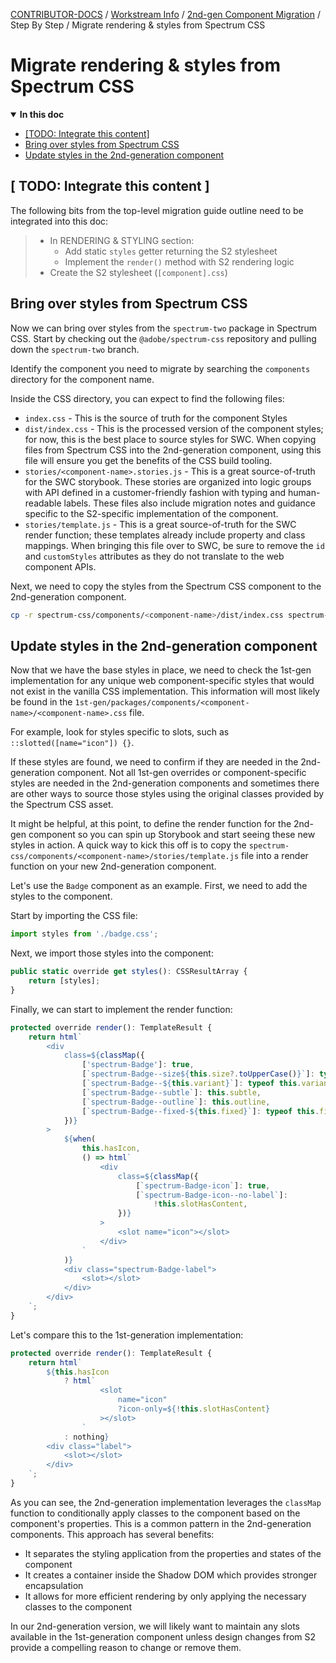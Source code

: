 <!-- Generated breadcrumbs - DO NOT EDIT -->

[CONTRIBUTOR-DOCS](../../../README.md) / [Workstream Info](../../README.md) / [2nd-gen Component Migration](../README.md) / Step By Step / Migrate rendering & styles from Spectrum CSS

<!-- Document title (editable) -->

# Migrate rendering & styles from Spectrum CSS

<!-- Generated TOC - DO NOT EDIT -->

<details open>
<summary><strong>In this doc</strong></summary>

- [[TODO: Integrate this content]](#-todo-integrate-this-content-)
- [Bring over styles from Spectrum CSS](#bring-over-styles-from-spectrum-css)
- [Update styles in the 2nd-generation component](#update-styles-in-the-2nd-generation-component)

</details>

<!-- Document content (editable) -->

## [ TODO: Integrate this content ]

The following bits from the top-level migration guide outline need to be integrated into this doc:

> - In RENDERING & STYLING section:
>     - Add static `styles` getter returning the S2 stylesheet
>     - Implement the `render()` method with S2 rendering logic
> - Create the S2 stylesheet (`[component].css`)

## Bring over styles from Spectrum CSS

Now we can bring over styles from the `spectrum-two` package in Spectrum CSS. Start by checking out the `@adobe/spectrum-css` repository and pulling down the `spectrum-two` branch.

Identify the component you need to migrate by searching the `components` directory for the component name.

Inside the CSS directory, you can expect to find the following files:

- `index.css` - This is the source of truth for the component Styles
- `dist/index.css` - This is the processed version of the component styles; for now, this is the best place to source styles for SWC. When copying files from Spectrum CSS into the 2nd-generation component, using this file will ensure you get the benefits of the CSS build tooling.
- `stories/<component-name>.stories.js` - This is a great source-of-truth for the SWC storybook. These stories are organized into logic groups with API defined in a customer-friendly fashion with typing and human-readable labels. These files also include migration notes and guidance specific to the S2-specific implementation of the component.
- `stories/template.js` - This is a great source-of-truth for the SWC render function; these templates already include property and class mappings. When bringing this file over to SWC, be sure to remove the `id` and `customStyles` attributes as they do not translate to the web component APIs.

Next, we need to copy the styles from the Spectrum CSS component to the 2nd-generation component.

```bash
cp -r spectrum-css/components/<component-name>/dist/index.css spectrum-web-components/2nd-gen/packages/swc/components/<component-name>/<component-name>.css
```

## Update styles in the 2nd-generation component

Now that we have the base styles in place, we need to check the 1st-gen implementation for any unique web component-specific styles that would not exist in the vanilla CSS implementation. This information will most likely be found in the `1st-gen/packages/components/<component-name>/<component-name>.css` file.

For example, look for styles specific to slots, such as `::slotted([name="icon"]) {}`.

If these styles are found, we need to confirm if they are needed in the 2nd-generation component. Not all 1st-gen overrides or component-specific styles are needed in the 2nd-generation components and sometimes there are other ways to source those styles using the original classes provided by the Spectrum CSS asset.

It might be helpful, at this point, to define the render function for the 2nd-gen component so you can spin up Storybook and start seeing these new styles in action. A quick way to kick this off is to copy the `spectrum-css/components/<component-name>/stories/template.js` file into a render function on your new 2nd-generation component.

Let's use the `Badge` component as an example. First, we need to add the styles to the component.

Start by importing the CSS file:

```ts
import styles from './badge.css';
```

Next, we import those styles into the component:

```ts
public static override get styles(): CSSResultArray {
    return [styles];
}
```

Finally, we can start to implement the render function:

```ts
protected override render(): TemplateResult {
    return html`
        <div
            class=${classMap({
                ['spectrum-Badge']: true,
                [`spectrum-Badge--size${this.size?.toUpperCase()}`]: typeof this.size !== 'undefined',
                [`spectrum-Badge--${this.variant}`]: typeof this.variant !== 'undefined',
                [`spectrum-Badge--subtle`]: this.subtle,
                [`spectrum-Badge--outline`]: this.outline,
                [`spectrum-Badge--fixed-${this.fixed}`]: typeof this.fixed !== 'undefined',
            })}
        >
            ${when(
                this.hasIcon,
                () => html`
                    <div
                        class=${classMap({
                            [`spectrum-Badge-icon`]: true,
                            [`spectrum-Badge-icon--no-label`]:
                                !this.slotHasContent,
                        })}
                    >
                        <slot name="icon"></slot>
                    </div>
                `
            )}
            <div class="spectrum-Badge-label">
                <slot></slot>
            </div>
        </div>
    `;
}
```

Let's compare this to the 1st-generation implementation:

```ts
protected override render(): TemplateResult {
    return html`
        ${this.hasIcon
            ? html`
                    <slot
                        name="icon"
                        ?icon-only=${!this.slotHasContent}
                    ></slot>
                `
            : nothing}
        <div class="label">
            <slot></slot>
        </div>
    `;
}
```

As you can see, the 2nd-generation implementation leverages the `classMap` function to conditionally apply classes to the component based on the component's properties. This is a common pattern in the 2nd-generation components. This approach has several benefits:

- It separates the styling application from the properties and states of the component
- It creates a container inside the Shadow DOM which provides stronger encapsulation
- It allows for more efficient rendering by only applying the necessary classes to the component

In our 2nd-generation version, we will likely want to maintain any slots available in the 1st-generation component unless design changes from S2 provide a compelling reason to change or remove them.

